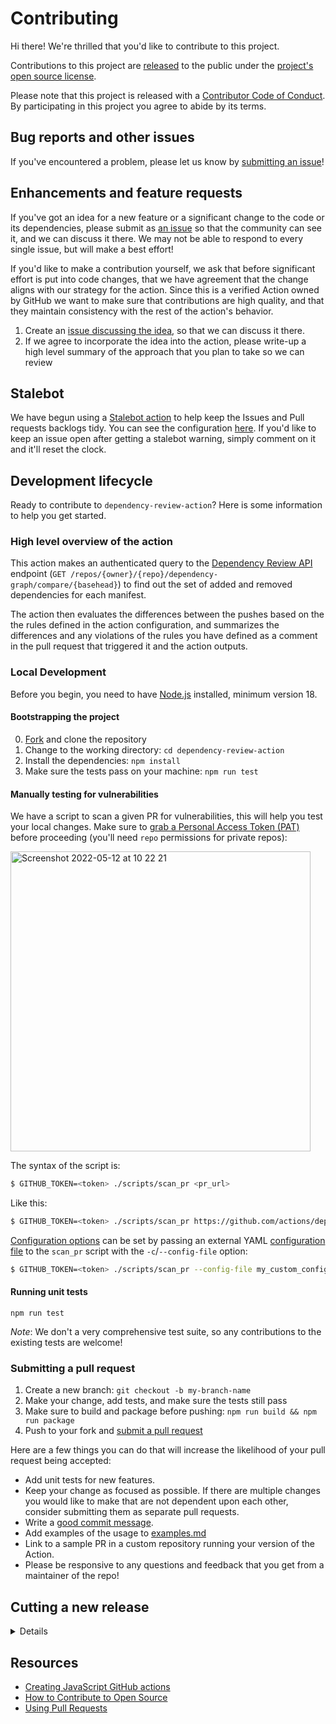 # Contributing

[fork]: https://github.com/actions/dependency-review-action/fork
[pr]: https://github.com/actions/dependency-review-action/compare
[code-of-conduct]: CODE_OF_CONDUCT.md

Hi there! We're thrilled that you'd like to contribute to this project.

Contributions to this project are [released](https://help.github.com/articles/github-terms-of-service/#6-contributions-under-repository-license) to the public under the [project's open source license](LICENSE).

Please note that this project is released with a [Contributor Code of Conduct][code-of-conduct]. By participating in this project you agree to abide by its terms.

## Bug reports and other issues

If you've encountered a problem, please let us know by [submitting an issue](https://github.com/actions/dependency-review-action/issues/new)!

## Enhancements and feature requests

If you've got an idea for a new feature or a significant change to the code or its dependencies, please submit as [an issue](https://github.com/actions/dependency-review-action/issues/new) so that the community can see it, and we can discuss it there. We may not be able to respond to every single issue, but will make a best effort!

If you'd like to make a contribution yourself, we ask that before significant effort is put into code changes, that we have agreement that the change aligns with our strategy for the action. Since this is a verified Action owned by GitHub we want to make sure that contributions are high quality, and that they maintain consistency with the rest of the action's behavior.

1. Create an [issue discussing the idea](https://github.com/actions/dependency-review-action/issues/new), so that we can discuss it there.
2. If we agree to incorporate the idea into the action, please write-up a high level summary of the approach that you plan to take so we can review

## Stalebot

We have begun using a [Stalebot action](https://github.com/actions/stale) to help keep the Issues and Pull requests backlogs tidy. You can see the configuration [here](.github/workflows/stalebot.yml). If you'd like to keep an issue open after getting a stalebot warning, simply comment on it and it'll reset the clock.

## Development lifecycle

Ready to contribute to `dependency-review-action`?  Here is some information to help you get started.

### High level overview of the action

This action makes an authenticated query to the [Dependency Review API](https://docs.github.com/en/rest/dependency-graph/dependency-review) endpoint (`GET /repos/{owner}/{repo}/dependency-graph/compare/{basehead}`) to find out the set of added and removed dependencies for each manifest.

The action then evaluates the differences between the pushes based on the the rules defined in the action configuration, and summarizes the differences and any violations of the rules you have defined as a comment in the pull request that triggered it and the action outputs.

### Local Development

Before you begin, you need to have [Node.js](https://nodejs.org/en/) installed, minimum version 18.

#### Bootstrapping the project

0. [Fork][fork] and clone the repository
1. Change to the working directory: `cd dependency-review-action`
2. Install the dependencies: `npm install`
3. Make sure the tests pass on your machine: `npm run test`

#### Manually testing for vulnerabilities

We have a script to scan a given PR for vulnerabilities, this will
help you test your local changes. Make sure to [grab a Personal Access Token (PAT)](https://github.com/settings/tokens) before proceeding (you'll need `repo` permissions for private repos):

<img width="480" alt="Screenshot 2022-05-12 at 10 22 21" src="https://user-images.githubusercontent.com/2161/168026161-16788a0a-b6c8-428e-bb6a-83ea2a403070.png">

The syntax of the script is:

```sh
$ GITHUB_TOKEN=<token> ./scripts/scan_pr <pr_url>
```

Like this:

```sh
$ GITHUB_TOKEN=<token> ./scripts/scan_pr https://github.com/actions/dependency-review-action/pull/3
```

[Configuration options](README.md#configuration-options) can be set by
passing an external YAML [configuration file](README.md#configuration-file) to the
`scan_pr` script with the `-c`/`--config-file` option:

```sh
$ GITHUB_TOKEN=<token> ./scripts/scan_pr --config-file my_custom_config.yml <pr_url>
```

#### Running unit tests

```
npm run test
```

_Note_: We don't a very comprehensive test suite, so any contributions to the existing tests are welcome!

### Submitting a pull request

1. Create a new branch: `git checkout -b my-branch-name`
2. Make your change, add tests, and make sure the tests still pass
3. Make sure to build and package before pushing: `npm run build && npm run package`
4. Push to your fork and [submit a pull request][pr]

Here are a few things you can do that will increase the likelihood of your pull request being accepted:

- Add unit tests for new features.
- Keep your change as focused as possible. If there are multiple changes you would like to make that are not dependent upon each other, consider submitting them as separate pull requests.
- Write a [good commit message](https://tbaggery.com/2008/04/19/a-note-about-git-commit-messages.html).
- Add examples of the usage to [examples.md](docs/examples.md)
- Link to a sample PR in a custom repository running your version of the Action.
- Please be responsive to any questions and feedback that you get from a maintainer of the repo!

## Cutting a new release

<details>

_Note: these instructions are for maintainers_

1. Update the version number in [package.json](https://github.com/actions/dependency-review-action/blob/main/package.json) and run `npm i` to update the lockfile.
1. Go to [Draft a new
   release](https://github.com/actions/dependency-review-action/releases/new)
   in the Releases page.
1. Make sure that the `Publish this Action to the GitHub Marketplace`
   checkbox is enabled

<img width="481" alt="Screenshot 2022-06-15 at 12 08 19" src="https://user-images.githubusercontent.com/2161/173822484-4b60d8b4-c674-4bff-b5ff-b0c4a3650ab7.png">

3. Click "Choose a tag" and then "Create new tag", where the tag name
   will be your version prefixed by a `v` (e.g. `v1.2.3`).
4. Use a version number for the release title (e.g. "1.2.3").

<img width="700" alt="Screenshot 2022-06-15 at 12 08 36" src="https://user-images.githubusercontent.com/2161/173822548-33ab3432-d679-4dc1-adf8-b50fdaf47de3.png">

5. Add your release notes. If this is a major version make sure to
   include a small description of the biggest changes in the new version.
6. Click "Publish Release".

You now have a tag and release using the semver version you used
above. The last remaining thing to do is to move the dynamic version
identifier to match the current SHA. This allows users to adopt a
major version number (e.g. `v1`) in their workflows while
automatically getting all the
minor/patch updates.

To do this just checkout `main`, force-create a new annotated tag, and push it:

```
git tag -fa v4 -m "Updating v4 to 4.0.1"
git push origin v4 --force
```
</details>


## Resources

- [Creating JavaScript GitHub actions](https://docs.github.com/en/actions/creating-actions/creating-a-javascript-action)
- [How to Contribute to Open Source](https://opensource.guide/how-to-contribute/)
- [Using Pull Requests](https://help.github.com/articles/about-pull-requests/)
